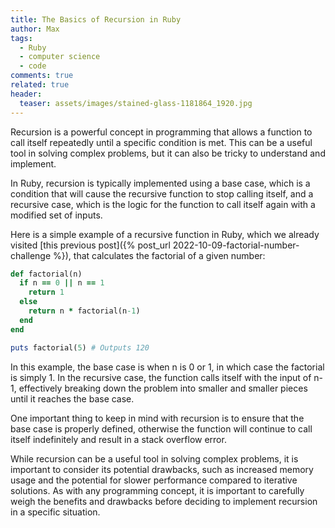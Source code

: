 ```yaml
---
title: The Basics of Recursion in Ruby
author: Max
tags:
  - Ruby
  - computer science
  - code
comments: true
related: true
header:
  teaser: assets/images/stained-glass-1181864_1920.jpg
---
```


Recursion is a powerful concept in programming that allows a function to call itself repeatedly until a specific condition is met. This can be a useful tool in solving complex problems, but it can also be tricky to understand and implement.

In Ruby, recursion is typically implemented using a base case, which is a condition that will cause the recursive function to stop calling itself, and a recursive case, which is the logic for the function to call itself again with a modified set of inputs.

Here is a simple example of a recursive function in Ruby, which we already visited [this previous post]({% post_url 2022-10-09-factorial-number-challenge %}), that calculates the factorial of a given number:
~~~ruby
def factorial(n)
  if n == 0 || n == 1
    return 1
  else
    return n * factorial(n-1)
  end
end

puts factorial(5) # Outputs 120
~~~

In this example, the base case is when n is 0 or 1, in which case the factorial is simply 1. In the recursive case, the function calls itself with the input of n-1, effectively breaking down the problem into smaller and smaller pieces until it reaches the base case.

One important thing to keep in mind with recursion is to ensure that the base case is properly defined, otherwise the function will continue to call itself indefinitely and result in a stack overflow error.

While recursion can be a useful tool in solving complex problems, it is important to consider its potential drawbacks, such as increased memory usage and the potential for slower performance compared to iterative solutions. As with any programming concept, it is important to carefully weigh the benefits and drawbacks before deciding to implement recursion in a specific situation.
